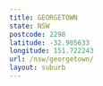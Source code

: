 ```yaml
---
title: GEORGETOWN
state: NSW
postcode: 2298
latitude: -32.905633
longitude: 151.722243
url: /nsw/georgetown/
layout: suburb
---
```

